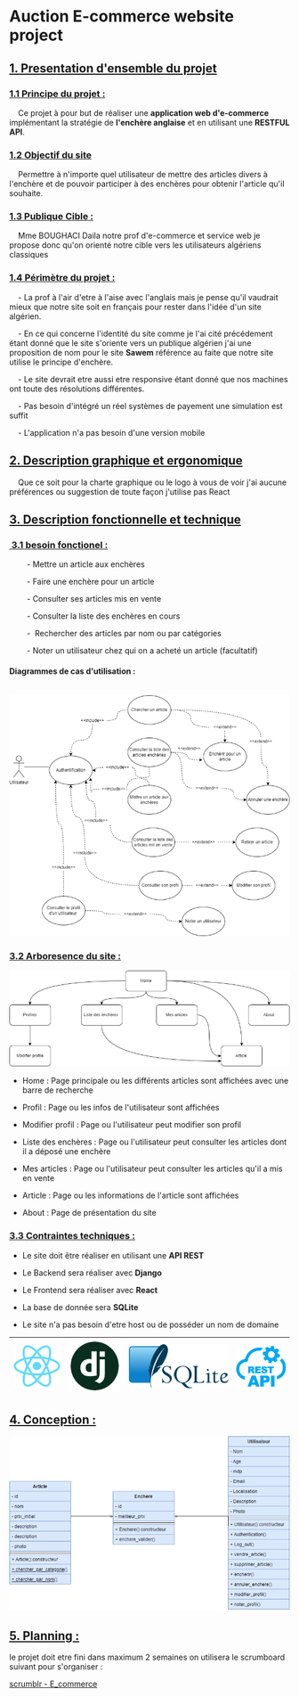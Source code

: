 # Auction E-commerce website project

## <u>1. Presentation d'ensemble du projet</u>

### <u>1.1 Principe du projet :</u>

    Ce projet à pour but de réaliser une **application web d'e-commerce** implémentant la stratégie de **l'enchère anglaise** et en utilisant une **RESTFUL API**. 

### <u>1.2 Objectif du site </u>

    Permettre à n'importe quel utilisateur de mettre des articles divers à l'enchère et de pouvoir participer à des enchères pour obtenir l'article qu'il souhaite.

### <u>1.3 Publique Cible :</u>

    Mme BOUGHACI Daila notre prof d'e-commerce et service web je propose donc qu'on orienté notre cible vers les utilisateurs algériens classiques

### <u>1.4 Périmètre du projet :</u>

    -  La prof à l'air d'etre à l'aise avec l'anglais mais je pense qu'il vaudrait mieux que notre site soit en français pour rester dans l'idée d'un site algérien. 

    -  En ce qui concerne l'identité du site comme je l'ai cité précédement étant donné que le site s'oriente vers un publique algérien j'ai une proposition de nom pour le site **Sawem** référence au faite que notre site utilise le principe d'enchère.

    -  Le site devrait etre aussi etre responsive étant donné que nos machines ont toute des résolutions différentes.

    -  Pas besoin d'intégré un réel systèmes de payement une simulation est suffit 

    -  L'application n'a pas besoin d'une version mobile

## <u>2. Description graphique et ergonomique</u>

    Que ce soit pour la charte graphique ou le logo à vous de voir j'ai aucune préférences ou suggestion de toute façon j'utilise pas React

## <u>3. Description fonctionnelle et technique</u>

### <u> 3.1 besoin fonctionel :</u>

        -  Mettre un article aux enchères

        -  Faire une enchère pour un article 

        -  Consulter ses articles mis en vente

        -  Consulter la liste des enchères  en cours

        -  Rechercher des articles par nom ou par catégories

        -  Noter un utilisateur chez qui on a acheté un article (facultatif)

#### Diagrammes de cas d'utilisation :

            ![use_case.png](Conception/use_case.png?raw=true)

### <u>3.2 Arboresence du site :</u>

![arborescence.png](Conception/arborescence.png?raw=true)

- Home : Page principale ou les différents articles sont affichées avec une barre de recherche 

- Profil : Page ou les infos de l'utilisateur sont affichées

- Modifier profil : Page ou l'utilisateur peut modifier son profil

- Liste des enchères : Page ou l'utilisateur peut consulter les articles dont il a déposé une enchère 

- Mes articles : Page ou l'utilisateur peut consulter les articles qu'il a mis en vente

- Article : Page ou les informations de l'article sont affichées

- About : Page de présentation du site 

### <u>3.3 Contraintes techniques :</u>

- Le site doit être réaliser en utilisant une **API REST**

- Le Backend sera réaliser avec **Django**

- Le Frontend sera réaliser avec **React**

- La base de donnée sera **SQLite**

- Le site n'a pas besoin d'etre host ou de posséder un nom de domaine

| <img src="Conception/react.png?raw=true" title="" alt="" width="485"> | ![](Conception/django.png?raw=true) | ![](Conception/sqlite.png?raw=true) | ![](Conception/rest-api.png?raw=true) |
| -------------------------------------------------------------------- | -------------------------- | -------------------------- | ---------------------------- |

## 

## <u>4. Conception :</u>

![](Conception/Class.png?raw=true)

## <u>5. Planning :</u>

le projet doit etre fini dans maximum 2 semaines on utilisera le scrumboard suivant pour s'organiser :

[scrumblr - E_commerce](http://scrumblr.ca/E_commerce)

